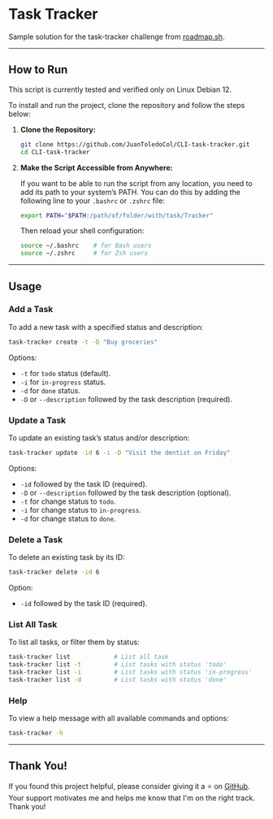 # Task Tracker

Sample solution for the task-tracker challenge from [roadmap.sh](https://roadmap.sh/projects/task-tracker).

---

## How to Run

This script is currently tested and verified only on Linux Debian 12.

To install and run the project, clone the repository and follow the steps below:

1. **Clone the Repository:**

    ```bash
    git clone https://github.com/JuanToledoCol/CLI-task-tracker.git
    cd CLI-task-tracker
    ```

2. **Make the Script Accessible from Anywhere:**

    If you want to be able to run the script from any location, you need to add its path to your system’s PATH. You can do this by adding the following line to your `.bashrc` or `.zshrc` file:

    ```bash
    export PATH="$PATH:/path/of/folder/with/task/Tracker"
    ```

    Then reload your shell configuration:

    ```bash
    source ~/.bashrc    # for Bash users
    source ~/.zshrc     # for Zsh users
    ```

---

## Usage

### Add a Task

To add a new task with a specified status and description:

```bash
task-tracker create -t -D "Buy groceries"
```

Options:

- `-t` for `todo` status (default).
- `-i` for `in-progress` status.
- `-d` for `done` status.
- `-D` or `--description` followed by the task description (required).

### Update a Task

To update an existing task’s status and/or description:

```bash
task-tracker update -id 6 -i -D "Visit the dentist on Friday"
```

Options:

- `-id` followed by the task ID (required).
- `-D` or `--description` followed by the task description (optional).
- `-t` for change status to `todo`.
- `-i` for change status to `in-progress`.
- `-d` for change status to `done`.

### Delete a Task

To delete an existing task by its ID:

```bash
task-tracker delete -id 6
```
Option:

- `-id` followed by the task ID (required).

### List All Task

To list all tasks, or filter them by status:

```bash
task-tracker list            # List all task
task-tracker list -t         # List tasks with status 'todo'
task-tracker list -i         # List tasks with status 'in-progress'
task-tracker list -d         # List tasks with status 'done'
```

### Help

To view a help message with all available commands and options:

```bash
task-tracker -h
```

---

## Thank You!
If you found this project helpful, please consider giving it a ⭐ on [GitHub](https://github.com/JuanToledoCol/CLI-task-tracker.git).
Your support motivates me and helps me know that I'm on the right track. Thank you!
